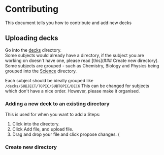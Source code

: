 # Contributing
This document tells you how to contribute and add new decks

## Uploading decks
Go into the [decks](https://github.com/YaoReTian/AnkiDecks/blob/main/decks/) directory.  
Some subjects would already have a directory, if the subject you are working on doesn't have one, please read [this](### Create new directory).  
Some subjects are grouped - such as Chemistry, Biology and Physics being grouped into the [Science](https://github.com/YaoReTian/AnkiDecks/blob/main/decks/Science) directory.  

Each subject should be ideally grouped like `/decks/SUBJECT/TOPIC/SUBTOPIC/DECK`
This can be changed for subjects which don't have a nice order. However, please make it organised.

### Adding a new deck to an existing directory
This is used for when you want to add a 
Steps:  
1. Click into the directory.
2. Click Add file, and upload file.
3. Drag and drop your file and click propose changes. (

### Create new directory
